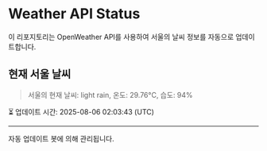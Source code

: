 
# Weather API Status

이 리포지토리는 OpenWeather API를 사용하여 서울의 날씨 정보를 자동으로 업데이트합니다.

## 현재 서울 날씨
> 서울의 현재 날씨: light rain, 온도: 29.76°C, 습도: 94%

⏳ 업데이트 시간: 2025-08-06 02:03:43 (UTC)

---
자동 업데이트 봇에 의해 관리됩니다.
